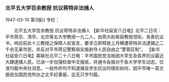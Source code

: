 ### 北平五大学百余教授  抗议蒋特非法捕人

1947-03-10
第3版()
专栏：

　　北平五大学百余教授
    抗议蒋特非法捕人
    【新华社延安八日电】北平二日讯：平市燕京、清华、北京等五大学教授一九二人，由燕大赵紫宸教授领衔，发表抗议书，响应前此十三教授之保障人权宣言，要求立即释放上月横遭蒋特非法逮捕之二千余无辜市民，并反对平市蒋记警察局实施剥夺人民自由之“警管区制”。
    【新华社延安六日电】美联社北平二十八日电：平市国民党当局因大学生及各界抗议最近大肆逮捕人民，已进一步加强检查中文报纸，并通令各报对于各大学学生动态，仅准刊载中央社消息。一般外侨均不知逮捕及学生抗议的情形如何，因平市唯一英文报纸仅国民党所办之北平纪事报，迄无只字刊载。
